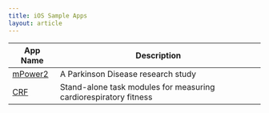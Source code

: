 ```yaml
---
title: iOS Sample Apps
layout: article
---
```


|App Name|Description|
|---|---|
|[mPower2](https://github.com/Sage-Bionetworks/mPower-2-iOS "mPower 2")|A Parkinson Disease research study|
|[CRF](https://github.com/Sage-Bionetworks/CardiorespiratoryFitness-iOS "CRF")|Stand-alone task modules for measuring cardiorespiratory fitness|
